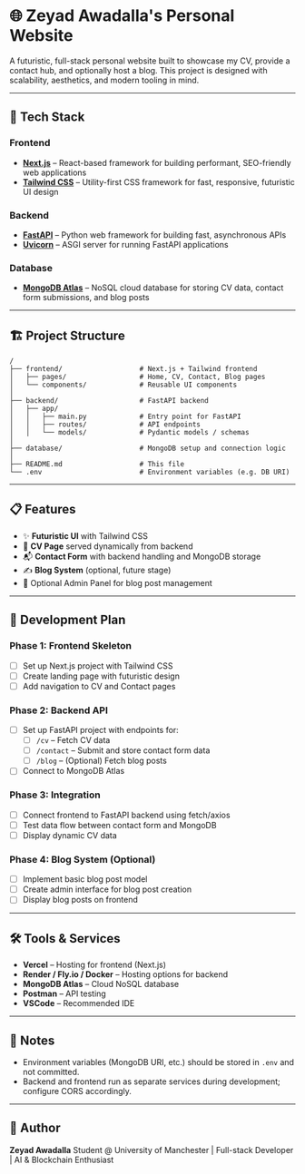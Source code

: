 
# 🌐 Zeyad Awadalla's Personal Website

A futuristic, full-stack personal website built to showcase my CV, provide a contact hub, and optionally host a blog. This project is designed with scalability, aesthetics, and modern tooling in mind.

---

## 🚀 Tech Stack

### Frontend

- **[Next.js](https://nextjs.org/)** – React-based framework for building performant, SEO-friendly web applications
- **[Tailwind CSS](https://tailwindcss.com/)** – Utility-first CSS framework for fast, responsive, futuristic UI design

### Backend

- **[FastAPI](https://fastapi.tiangolo.com/)** – Python web framework for building fast, asynchronous APIs
- **[Uvicorn](https://www.uvicorn.org/)** – ASGI server for running FastAPI applications

### Database

- **[MongoDB Atlas](https://www.mongodb.com/cloud/atlas)** – NoSQL cloud database for storing CV data, contact form submissions, and blog posts

---

## 🏗️ Project Structure

```
/
├── frontend/                   # Next.js + Tailwind frontend
│   ├── pages/                  # Home, CV, Contact, Blog pages
│   └── components/             # Reusable UI components
│
├── backend/                    # FastAPI backend
│   ├── app/
│   │   ├── main.py             # Entry point for FastAPI
│   │   ├── routes/             # API endpoints
│   │   └── models/             # Pydantic models / schemas
│
├── database/                   # MongoDB setup and connection logic
│
├── README.md                   # This file
└── .env                        # Environment variables (e.g. DB URI)
```

---

## 📋 Features

- ✨ **Futuristic UI** with Tailwind CSS
- 📄 **CV Page** served dynamically from backend
- 📬 **Contact Form** with backend handling and MongoDB storage
- ✍️ **Blog System** (optional, future stage)
- 🔐 Optional Admin Panel for blog post management

---

## 🧭 Development Plan

### Phase 1: Frontend Skeleton

- [ ] Set up Next.js project with Tailwind CSS
- [ ] Create landing page with futuristic design
- [ ] Add navigation to CV and Contact pages

### Phase 2: Backend API

- [ ] Set up FastAPI project with endpoints for:
  - [ ] `/cv` – Fetch CV data
  - [ ] `/contact` – Submit and store contact form data
  - [ ] `/blog` – (Optional) Fetch blog posts
- [ ] Connect to MongoDB Atlas

### Phase 3: Integration

- [ ] Connect frontend to FastAPI backend using fetch/axios
- [ ] Test data flow between contact form and MongoDB
- [ ] Display dynamic CV data

### Phase 4: Blog System (Optional)

- [ ] Implement basic blog post model
- [ ] Create admin interface for blog post creation
- [ ] Display blog posts on frontend

---

## 🛠️ Tools & Services

- **Vercel** – Hosting for frontend (Next.js)
- **Render / Fly.io / Docker** – Hosting options for backend
- **MongoDB Atlas** – Cloud NoSQL database
- **Postman** – API testing
- **VSCode** – Recommended IDE

---

## 📌 Notes

- Environment variables (MongoDB URI, etc.) should be stored in `.env` and not committed.
- Backend and frontend run as separate services during development; configure CORS accordingly.

---

## 📣 Author

**Zeyad Awadalla**
Student @ University of Manchester | Full-stack Developer | AI & Blockchain Enthusiast
